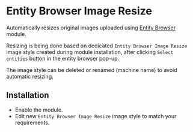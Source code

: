 # Entity Browser Image Resize

Automatically resizes original images uploaded using [Entity Browser](https://www.drupal.org/project/entity_browser) module.

Resizing is being done based on dedicated `Entity Browser Image Resize` image style created during module installation, after clicking `Select entities` button in the entity browser pop-up.

The image style can be deleted or renamed (machine name) to avoid automatic resizing.

## Installation

 - Enable the module.
 - Edit new `Entity Browser Image Resize` image style to match your requirements.
